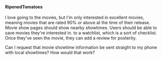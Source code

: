 #### RipenedTomatoes
I love going to the movies, but I'm only interested in excellent movies, meaning movies that are rated 90% or above at the time of their release. Movie show pages should show nearby showtimes. Users should be able to save movies they're interested in.  to a watchlist, which is a sort of checklist. Once they've seen the movie, they can add a review for posterity.

Can I request that movie showtime information be sent straight to my phone with local showtimes? How would that work?

